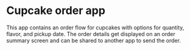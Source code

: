 Cupcake order app
=================================

This app contains an order flow for cupcakes with options for quantity, flavor, and pickup date.
The order details get displayed on an order summary screen and can be shared to another app to
send the order.

